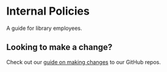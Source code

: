 # Internal Policies
A guide for library employees.

## Looking to make a change?
Check out our [guide on making changes](http://library.ivytech.edu/c.php?g=472102) to our GitHub repos.
